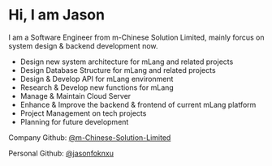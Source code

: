 # Hi, I am Jason

I am a Software Engineer from m-Chinese Solution Limited, mainly forcus on system design & backend development now.

- Design new system architecture for mLang and related projects
- Design Database Structure for mLang and related projects
- Design & Develop API for mLang environment
- Research & Develop new functions for mLang
- Manage & Maintain Cloud Server
- Enhance & Improve the backend & frontend of current mLang platform
- Project Management on tech projects
- Planning for future development

Company Github: [@m-Chinese-Solution-Limited](https://github.com/m-Chinese-Solution-Limited)

Personal Github: [@jasonfoknxu](https://github.com/jasonfoknxu)
